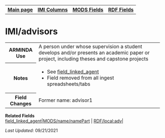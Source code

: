 <!DOCTYPE html>
<html>

<body>
<table style="width:100%">
  <tr>
    <th><a href="index.md">Main page</a></th>
	<th><a href="IMI.md">IMI Columns</a></th>
    <th><a href="MODS.md">MODS Fields</a></th>
    <th><a href="RDF.md">RDF Fields</a></th>
  </tr>
</table>

<h1>IMI/advisors</h1>
<table>
<tr>
	<th>ARMINDA Use</th>
	<td>A person under whose supervision a student develops and/or presents an academic paper or project, including theses and capstone projects</td>
</tr>
<tr>
	<th>Notes</th>
	<td>
		<ul>
			<li>See <a href="field_linked_agent.md">field_linked_agent</a></li>
			<li>Field removed from all ingest spreadsheets/tabs</li>
		</ul>
	</td>
</tr>
<tr>
	<th>Field Changes</th>
	<td>Former name: advisor1</td>
</tr>
</table>
</dl>
<dl>
	<dt><b>Related Fields</b></dt>
	<a href="field_linked_agent.md" class ="magic-button" title="[definition]">field_linked_agent</a>|<a href="mods.name.md">MODS/name/namePart</a> | <a href="rdf.field_linked_agent.md">RDF/local:adv</a>|
</dl>
<p><i>Last Updated: </i>09/21/2021</p>
</body>
</html>